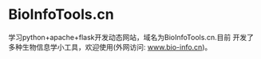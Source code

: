 # BioInfoTools.cn
学习python+apache+flask开发动态网站，域名为BioInfoTools.cn.目前 开发了多种生物信息学小工具，欢迎使用(外网访问: www.bio-info.cn)。
